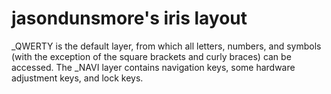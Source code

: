 # jasondunsmore's iris layout

_QWERTY is the default layer, from which all letters, numbers, and
symbols (with the exception of the square brackets and curly braces)
can be accessed. The _NAVI layer contains navigation keys, some
hardware adjustment keys, and lock keys.
